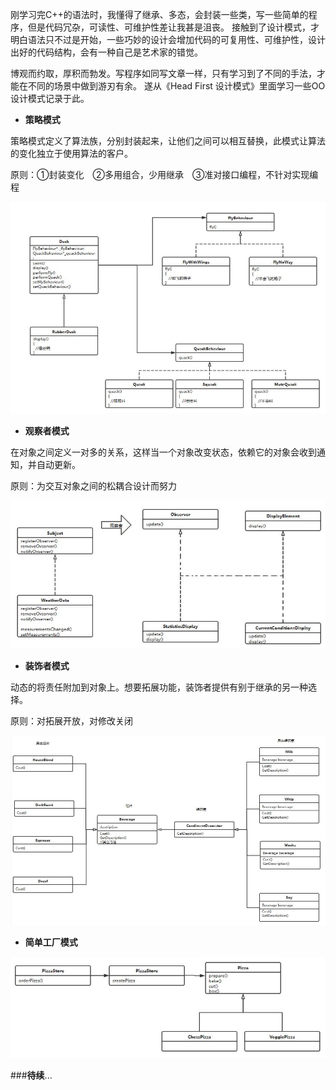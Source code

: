 刚学习完C++的语法时，我懂得了继承、多态，会封装一些类，写一些简单的程序，但是代码冗杂，可读性、可维护性差让我甚是沮丧。
接触到了设计模式，才明白语法只不过是开始，一些巧妙的设计会增加代码的可复用性、可维护性，设计出好的代码结构，会有一种自己是艺术家的错觉。

博观而约取，厚积而勃发。写程序如同写文章一样，只有学习到了不同的手法，才能在不同的场景中做到游刃有余。
遂从《Head First 设计模式》里面学习一些OO设计模式记录于此。

 - **策略模式**
 
 策略模式定义了算法族，分别封装起来，让他们之间可以相互替换，此模式让算法的变化独立于使用算法的客户。

原则：①封装变化　②多用组合，少用继承　③准对接口编程，不针对实现编程

![](https://github.com/nullcanon/Head-First-Design-pattern/blob/master/%E7%AD%96%E7%95%A5%E6%A8%A1%E5%BC%8F/%E7%AD%96%E7%95%A5%E6%A8%A1%E5%BC%8F.jpg)

 - **观察者模式**
 
 在对象之间定义一对多的关系，这样当一个对象改变状态，依赖它的对象会收到通知，并自动更新。
 
 原则：为交互对象之间的松耦合设计而努力
 
 ![](https://github.com/nullcanon/Head-First-Design-pattern/blob/master/%E8%A7%82%E5%AF%9F%E8%80%85%E6%A8%A1%E5%BC%8F/%E8%A7%82%E5%AF%9F%E8%80%85%E6%A8%A1%E5%BC%8F.jpg)

 - **装饰者模式**

动态的将责任附加到对象上。想要拓展功能，装饰者提供有别于继承的另一种选择。

原则：对拓展开放，对修改关闭

![](https://github.com/nullcanon/Head-First-Design-pattern/blob/master/%E8%A3%85%E9%A5%B0%E8%80%85%E6%A8%A1%E5%BC%8F/%E8%A3%85%E9%A5%B0%E8%80%85%E6%A8%A1%E5%BC%8F.jpg)

 - **简单工厂模式**
 
![](https://github.com/nullcanon/Head-First-Design-pattern/blob/master/%E7%AE%80%E5%8D%95%E5%B7%A5%E5%8E%82%E6%A8%A1%E5%BC%8F/UML.jpg)

 ###**待续**...
